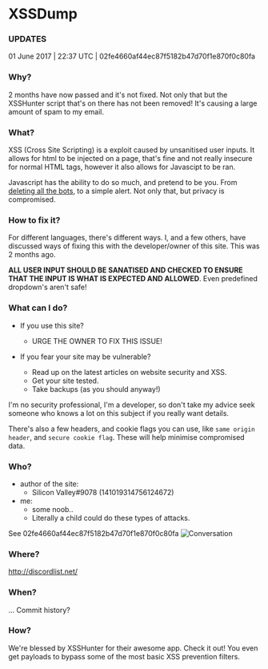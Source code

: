 # XSSDump

### UPDATES
01 June 2017 | 22:37 UTC | 02fe4660af44ec87f5182b47d70f1e870f0c80fa

### Why?
2 months have now passed and it's not fixed. Not only that but the XSSHunter script that's on there has not been removed! It's causing a large amount of spam to my email.

### What?
XSS (Cross Site Scripting) is a exploit caused by unsanitised user inputs. It allows for html to be injected on a page, that's fine and not really insecure for normal HTML tags, however it also allows for Javascipt to be ran.

Javascript has the ability to do so much, and pretend to be you. From [deleting all the bots](https://www.youtube.com/watch?v=QvXxtSNi8Jc), to a simple alert. Not only that, but privacy is compromised.

### How to fix it?
For different languages, there's different ways. I, and a few others, have discussed ways of fixing this with the developer/owner of this site. This was 2 months ago.

**ALL USER INPUT SHOULD BE SANATISED AND CHECKED TO ENSURE THAT THE INPUT IS WHAT IS EXPECTED AND ALLOWED**. Even predefined dropdown's aren't safe!

### What can I do?
- If you use this site?
  - URGE THE OWNER TO FIX THIS ISSUE!

- If you fear your site may be vulnerable?
  - Read up on the latest articles on website security and XSS.
  - Get your site tested.
  - Take backups (as you should anyway!)

I'm no security professional, I'm a developer, so don't take my advice seek someone who knows a lot on this subject if you really want details.

There's also a few headers, and cookie flags you can use, like `same origin header`, and `secure cookie flag`. These will help minimise compromised data.

### Who?
- author of the site:
  - Silicon Valley#9078 (141019314756124672)
- me:
  - some noob..
  - Literally a child could do these types of attacks.

See 02fe4660af44ec87f5182b47d70f1e870f0c80fa
![Conversation](https://i.imgur.com/V69xZV4.png)

### Where?
http://discordlist.net/

### When?
... Commit history?

### How?
We're blessed by XSSHunter for their awesome app. Check it out! You even get payloads to bypass some of the most basic XSS prevention filters.
